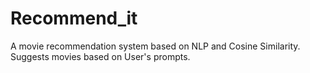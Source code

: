 # Recommend_it
A movie recommendation system based on NLP and Cosine Similarity.
Suggests movies based on User's prompts.
